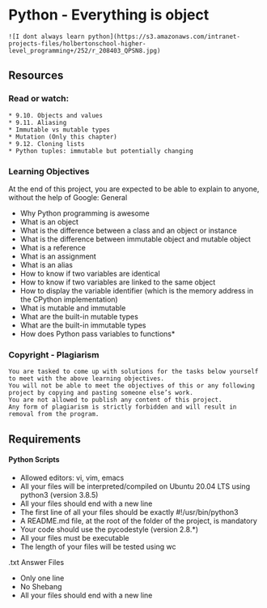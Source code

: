 
# Python - Everything is object
    ![I dont always learn python](https://s3.amazonaws.com/intranet-projects-files/holbertonschool-higher-level_programming+/252/r_208403_QPSN8.jpg)

## Resources

### Read or watch:

    * 9.10. Objects and values
    * 9.11. Aliasing
    * Immutable vs mutable types
    * Mutation (Only this chapter)
    * 9.12. Cloning lists
    * Python tuples: immutable but potentially changing

### Learning Objectives

At the end of this project, you are expected to be able to explain to anyone, without the help of Google:
General

   * Why Python programming is awesome
   * What is an object
   * What is the difference between a class and an object or instance
   * What is the difference between immutable object and mutable object
   * What is a reference
   * What is an assignment
   * What is an alias
   * How to know if two variables are identical
   * How to know if two variables are linked to the same object
   * How to display the variable identifier (which is the memory address in the CPython implementation)
   * What is mutable and immutable
   * What are the built-in mutable types
   * What are the built-in immutable types
   * How does Python pass variables to functions*

### Copyright - Plagiarism

    You are tasked to come up with solutions for the tasks below yourself to meet with the above learning objectives.
    You will not be able to meet the objectives of this or any following project by copying and pasting someone else’s work.
    You are not allowed to publish any content of this project.
    Any form of plagiarism is strictly forbidden and will result in removal from the program.

## Requirements
#### Python Scripts

   * Allowed editors: vi, vim, emacs
   * All your files will be interpreted/compiled on Ubuntu 20.04 LTS using python3 (version 3.8.5)
   * All your files should end with a new line
   * The first line of all your files should be exactly #!/usr/bin/python3
   * A README.md file, at the root of the folder of the project, is mandatory
   * Your code should use the pycodestyle (version 2.8.*)
   * All your files must be executable
   * The length of your files will be tested using wc

.txt Answer Files

   * Only one line
   * No Shebang
   * All your files should end with a new line
